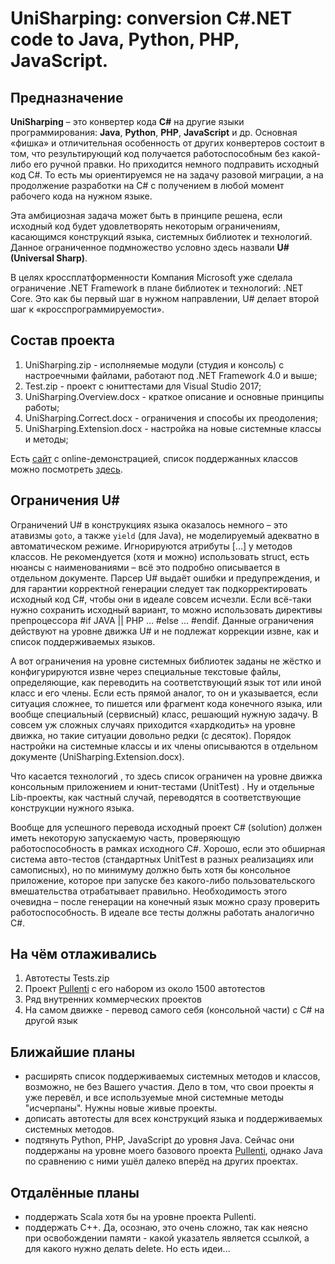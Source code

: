 # UniSharping: conversion C#.NET code to Java, Python, PHP, JavaScript.
## Предназначение
**UniSharping** – это конвертер кода **C#** на другие языки программирования: **Java**, **Python**, **PHP**, **JavaScript** и др. Основная «фишка» и отличительная особенность от других конвертеров состоит в том, что результирующий код получается работоспособным без какой-либо его ручной правки. Но приходится немного подправить исходный код C#. То есть мы ориентируемся не на задачу разовой миграции, а на продолжение разработки на C# с получением в любой момент рабочего кода на нужном языке.

Эта амбициозная задача может быть в принципе решена, если исходный код будет удовлетворять некоторым ограничениям, касающимся конструкций языка, системных библиотек и технологий. Данное ограниченное подмножество условно здесь назвали **U# (Universal Sharp)**.

В целях кроссплатформенности Компания Microsoft уже сделала ограничение .NET Framework в плане библиотек и технологий:  .NET Core. Это как бы первый шаг в нужном направлении, U# делает второй шаг к «кросспрограммируемости». 

## Состав проекта

1. UniSharping.zip - исполняемые модули (студия и консоль) с настроечными файлами, работают под .NET Framework 4.0 и выше;
2. Test.zip - проект с юниттестами для Visual Studio 2017;
3. UniSharping.Overview.docx - краткое описание и основные принципы работы;
4. UniSharping.Correct.docx - ограничения и способы их преодоления;
5. UniSharping.Extension.docx - настройка на новые системные классы и методы;

Есть [сайт](www.unisharping.ru) с online-демонстрацией, список поддержанных классов можно посмотреть [здесь](http://unisharping.ru/DownloadFile.aspx?file=SupportedList).

## Ограничения U#

Ограничений U# в конструкциях языка оказалось немного – это атавизмы `goto`, а также `yield` (для Java), не моделируемый адекватно в автоматическом режиме. Игнорируются атрибуты \[...] у методов классов. Не рекомендуется (хотя и можно) использовать struct, есть нюансы с наименованиями – всё это подробно описывается в отдельном документе.  Парсер U# выдаёт ошибки и предупреждения, и для гарантии корректной генерации следует так подкорректировать исходный код C#, чтобы они в идеале совсем исчезли. Если всё-таки нужно сохранить исходный вариант, то можно использовать директивы препроцессора #if JAVA || PHP … #else … #endif.  Данные ограничения действуют на уровне движка U# и не подлежат коррекции извне, как и список поддерживаемых языков.

А вот ограничения на уровне системных библиотек заданы не жёстко и конфигурируются извне через специальные текстовые файлы, определяющие, как переводить на соответствующий язык тот или иной класс и его члены. Если есть прямой аналог, то он и указывается, если ситуация сложнее, то пишется или фрагмент кода конечного языка, или вообще специальный (сервисный) класс, решающий нужную задачу. В совсем уж сложных случаях приходится «хардкодить» на уровне движка, но такие ситуации довольно редки (с десяток). Порядок настройки на системные классы и их члены описываются в отдельном документе (UniSharping.Extension.docx).

Что касается технологий , то здесь список ограничен на уровне движка консольным приложением и юнит-тестами (UnitTest) . Ну и отдельные Lib-проекты, как частный случай, переводятся в соответствующие конструкции нужного языка.

Вообще для успешного перевода исходный проект C# (solution) должен иметь некоторую запускаемую часть, проверяющую работоспособность в рамках исходного C#. Хорошо, если это обширная система авто-тестов (стандартных UnitTest в разных реализациях или самописных), но по минимуму должно быть хотя бы консольное приложение, которое при запуске без какого-либо пользовательского вмешательства отрабатывает правильно.  Необходимость этого очевидна – после генерации на конечный язык можно сразу проверить работоспособность. В идеале все тесты должны работать аналогично C#.

## На чём отлаживались

1. Автотесты Tests.zip
2. Проект [Pullenti](www.pullenti.ru) с его набором из около 1500 автотестов
3. Ряд внутренних коммерческих проектов
4. На самом движке - перевод самого себя (консольной части) с C# на другой язык

## Ближайшие планы 

- расширять список поддерживаемых системных методов и классов, возможно, не без Вашего участия. Дело в том, что свои проекты я уже перевёл, и все используемые мной системные методы \"исчерпаны\". Нужны новые живые проекты.
- дописать автотесты для всех конструкций языка и поддерживаемых системных методов.
- подтянуть Python, PHP, JavaScript до уровня Java. Сейчас они поддержаны на уровне моего базового проекта [Pullenti](www.pullenti.ru), однако Java по сравнению с ними ушёл далеко вперёд на других проектах.

## Отдалённые планы

- поддержать Scala хотя бы на уровне проекта Pullenti.
- поддержать С++. Да, осознаю, это очень сложно, так как неясно при освобождении памяти - какой указатель является ссылкой, а для какого нужно делать delete. Но есть идеи...

